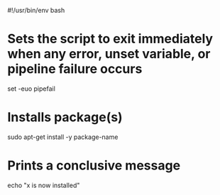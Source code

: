 #!/usr/bin/env bash

# Sets the script to exit immediately when any error, unset variable, or pipeline failure occurs
set -euo pipefail

# Installs package(s)
sudo apt-get install -y package-name

# Prints a conclusive message
echo "x is now installed"

